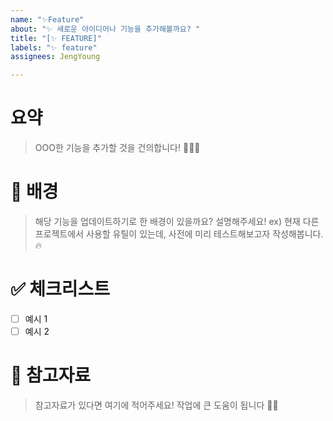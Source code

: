 ```yaml
---
name: "✨Feature"
about: "✨ 새로운 아이디어나 기능을 추가해볼까요? "
title: "[✨ FEATURE]"
labels: "✨ feature"
assignees: JengYoung

---
```


# 요약

> OOO한 기능을 추가할 것을 건의합니다! 🙇🏻‍♂️

# 🚦 배경

> 해당 기능을 업데이트하기로 한 배경이 있을까요? 설명해주세요!
> ex) 현재 다른 프로젝트에서 사용할 유틸이 있는데, 사전에 미리 테스트해보고자 작성해봅니다. 🔥

# ✅ 체크리스트

- [ ] 예시 1
- [ ] 예시 2

# 📑 참고자료

> 참고자료가 있다면 여기에 적어주세요! 작업에 큰 도움이 됩니다 👋🏻
